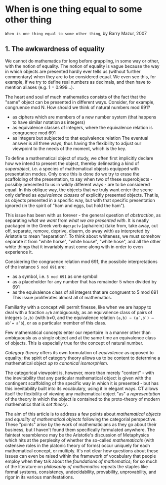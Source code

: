 # When is one thing equal to some other thing

`When is one thing equal to some other thing`, by Barry Mazur, 2007

## 1. The awkwardness of equality

We cannot do mathematics for long before grappling, in some way or other, with the notion of equality. The notion of equality is vague because the way in which objects are presented hardly ever tells us (without further commentary) when they are to be considered equal. We even see this, for example, if we try to define real numbers as decimals, and then have to mention aliases (e.g. 1 = 0.999…).

The heart and soul of much mathematics consists of the fact that the "same" object can be presented in different ways. Consider, for example, congruence mod N. How should we think of natural numbers mod 691?
- as ciphers which are members of a new number system (that happens to have similar notation as integers)
- as equivalence classes of integers, where the equivalence relation is congruence mod 691
- as integers but subjected to that equivalence relation
The eventual answer is all three ways, thus having the flexibility to adjust our viewpoint to the needs of the moment, which is the key.

To define a mathematical object of study, we often first implicitly declare how we intend to present the object, thereby delineating a kind of *superobject*, i.e. a species of mathematical objects equipped with presentation modes. Only once this is done do we try to erase the scaffolding of the presentation, to say when two of these superobjects - possibly presented to us in wildly different ways - are to be considered equal. In this oblique way, the objects that we truly want enter the scene only defined as *equivalence classes* of explicitly presented objects. That is, as objects presented in a specific way, but with that specific presentation ignored (in the spirit of "ham and eggs, but hold the ham").

This issue has been with us forever - the general question of *abstraction*, as separating *what we want* from *what we are presented with*. It is neatly packaged in the Greek verb `ἀφαιρεῖν` [aphairein] (take from, take away, cut off, separate, remove, deprive, disarm, do away with) as interpreted by Aristotle to mean "separation". To think about whiteness, we must somehow separate it from "white horse", "white house", "white hose", and all the other white things that it invariably must come along with in order to even experience it.

Considering the congruence relation mod 691, the possibile interpretations of the instance `5 mod 691` are:
- as a symbol, i.e. `5 mod 691` as one symbol
- as a placeholder for any number that has remainder 5 when divided by 691
- as the equivalence class of all integers that are congruent to 5 mod 691
This issue proliferates almost all of mathematics.

Familiarity with a concept will permit finesse, like when we are happy to deal with a fraction `a/b` ambiguously, as an equivalence class of pairs of integers `(a,b)` (with b≠0, and the equivalence relation `(a,b) ∼ (aʹ,bʹ) ⇔ abʹ= aʹb`), or as a particular member of this class.

Few mathematical concepts enter our repertoire in a manner other than ambiguously as a single object and at the same time an equivalence class of objects. This is especially true for the concept of natural number.

*Category theory* offers its own formulation of *equivalence* as opposed to equality; the spirit of category theory allows us to be content to determine a mathematical object *up to canonical isomorphism*.

The categorical viewpoint is, however, more than merely "content" - with the inevitability that any particular mathematical object is given with the contingent scaffolding of the specific way in which it is presented - but has this inevitability built into its vocabulary, using it in elegant ways. CT allows itself the flexibility of viewing any mathematical object "as" a *representation* of the theory in which the object is contained to the proto-theory of modern mathematics that is *set theory*.

The aim of this article is to address a few points about *mathematical objects* and *equality of mathematical objects* following the categorial perspective. These "points" arise by the work of mathematicians as they go about their business, but I haven't found them specifically formulated anywhere. The faintest resamblence may be the Aristotle's discussion of Metaphysics which hits at the perplexity of whether the so-called *mathematicals* (with ostensive roles in the platonic theory of forms) occur uniquely for each mathematical concept, or multiply. It's not clear how questions about these issues can even be raised within the framework of vocabulary that people employ when they talk about the *foundations of mathematics*; for so much of the literature on *philosophy of mathematics* repeats the staples like formal systems, consistency, undecidability, provability, unprovability, and rigor in its various manifestations.
